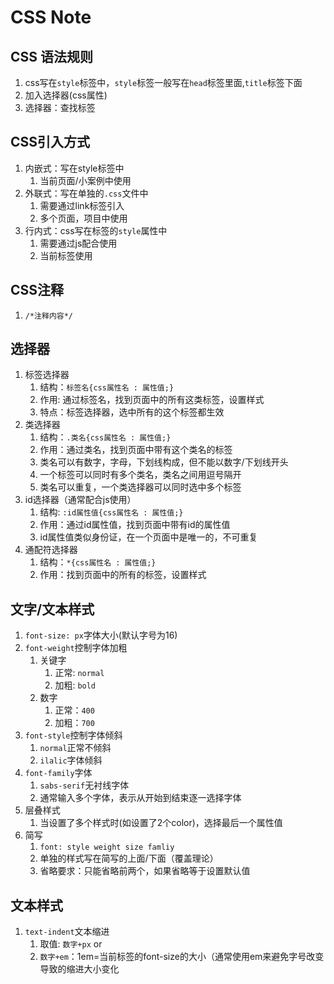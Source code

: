 # CSS Note
## CSS 语法规则
1. css写在`style`标签中，`style`标签一般写在`head`标签里面,`title`标签下面
2. 加入选择器(css属性)
3. 选择器：查找标签

## CSS引入方式
1. 内嵌式：写在style标签中
   1. 当前页面/小案例中使用
2. 外联式：写在单独的`.css`文件中
   1. 需要通过link标签引入
   2. 多个页面，项目中使用
3. 行内式：css写在标签的`style`属性中
   1. 需要通过js配合使用
   2. 当前标签使用

## CSS注释
1. `/*注释内容*/`

## 选择器
1. 标签选择器
   1. 结构：`标签名{css属性名 : 属性值;}`
   2. 作用: 通过标签名，找到页面中的所有这类标签，设置样式
   3. 特点：标签选择器，选中所有的这个标签都生效
2. 类选择器
   1. 结构：`.类名{css属性名 : 属性值;}`
   2. 作用：通过类名，找到页面中带有这个类名的标签
   3. 类名可以有数字，字母，下划线构成，但不能以数字/下划线开头
   4. 一个标签可以同时有多个类名，类名之间用逗号隔开
   5. 类名可以重复，一个类选择器可以同时选中多个标签
3. id选择器（通常配合js使用）
   1. 结构: `:id属性值{css属性名 : 属性值;}`
   2. 作用：通过id属性值，找到页面中带有id的属性值
   3. id属性值类似身份证，在一个页面中是唯一的，不可重复
4. 通配符选择器
   1. 结构：`*{css属性名 : 属性值;}`
   2. 作用：找到页面中的所有的标签，设置样式

## 文字/文本样式
1. `font-size: px`字体大小(默认字号为16)
2. `font-weight`控制字体加粗
   1. 关键字
      1. 正常: `normal`
      2. 加粗: `bold`
   2. 数字
      1. 正常：`400`
      2. 加粗：`700`
3. `font-style`控制字体倾斜
   1. `normal`正常不倾斜
   2. `ilalic`字体倾斜
4. `font-family`字体
   1.  `sabs-serif`无衬线字体
   2.  通常输入多个字体，表示从开始到结束逐一选择字体
5. 层叠样式
   1. 当设置了多个样式时(如设置了2个color)，选择最后一个属性值
6. 简写
   1. `font: style weight size famliy`
   2. 单独的样式写在简写的上面/下面（覆盖理论）
   3. 省略要求：只能省略前两个，如果省略等于设置默认值

## 文本样式
1. `text-indent`文本缩进
   1. 取值: `数字+px` or
   2. `数字+em`：1em=当前标签的font-size的大小（通常使用em来避免字号改变导致的缩进大小变化